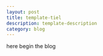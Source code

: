 ```yaml
---
layout: post
title: template-tiel
description: template-description
category: blog
---
```

here begin the blog


